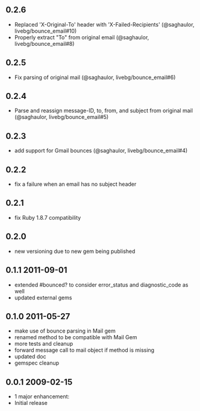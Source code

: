 ## 0.2.6

* Replaced 'X-Original-To' header with 'X-Failed-Recipients' (@saghaulor, livebg/bounce_email#10)
* Properly extract "To" from original email (@saghaulor, livebg/bounce_email#8)

## 0.2.5

* Fix parsing of original mail (@saghaulor, livebg/bounce_email#6)

## 0.2.4

* Parse and reassign message-ID, to, from, and subject from original mail
  (@saghaulor, livebg/bounce_email#5)

## 0.2.3

* add support for Gmail bounces (@saghaulor, livebg/bounce_email#4)

## 0.2.2

* fix a failure when an email has no subject header

## 0.2.1

* fix Ruby 1.8.7 compatibility

## 0.2.0

* new versioning due to new gem being published

## 0.1.1 2011-09-01

* extended #bounced? to consider error_status and diagnostic_code as well
* updated external gems

## 0.1.0 2011-05-27

* make use of bounce parsing in Mail gem
* renamed method to be compatible with Mail Gem
* more tests and cleanup
* forward message call to mail object if method is missing
* updated doc
* gemspec cleanup

## 0.0.1 2009-02-15

* 1 major enhancement:
* Initial release
